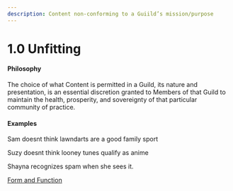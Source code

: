 ```yaml
---
description: Content non-conforming to a Guiild’s mission/purpose
---
```


# 1.0 Unfitting

#### Philosophy

The choice of what Content is permitted in a Guild, its nature and presentation, is an essential discretion granted to Members of that Guild to maintain the health, prosperity, and sovereignty of that particular community of practice.

#### Examples

Sam doesnt think lawndarts are a good family sport

Suzy doesnt think looney tunes qualify as anime

Shayna recognizes spam when she sees it.

[Form and Function](../../../../blue-paper/1.9-community-governance-structure/1.0-unfitting.md)
